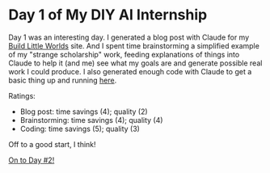 # Day 1 of My DIY AI Internship

Day 1 was an interesting day. I generated a blog post with Claude for my [Build Little Worlds](https://www.buildlittleworlds.com/) site. And I spent time brainstorming a simplified example of my "strange scholarship" work, feeding explanations of things into Claude to help it (and me) see what my goals are and generate possible real work I could produce. I also generated enough code with Claude to get a basic thing up and running [here](#).

Ratings:

- Blog post: time savings (4); quality (2)
- Brainstorming: time savings (4); quality (4)
- Coding: time savings (5); quality (3)

Off to a good start, I think!

[On to Day #2!](day-2.md)
